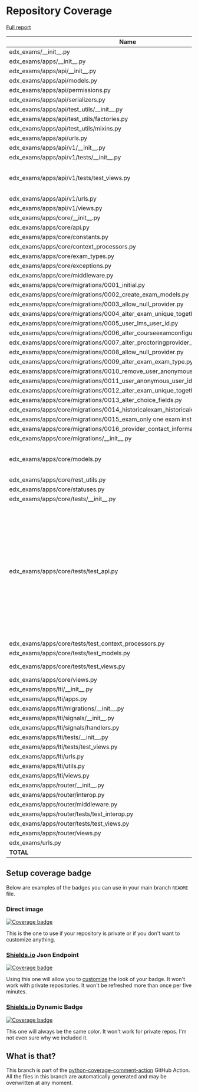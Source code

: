 # Repository Coverage

[Full report](https://htmlpreview.github.io/?https://github.com/nedbat/hackathon-edx-exams-copy/blob/python-coverage-comment-action-data/htmlcov/index.html)

| Name                                                                                |    Stmts |     Miss |   Branch |   BrPart |   Cover |   Missing |
|------------------------------------------------------------------------------------ | -------: | -------: | -------: | -------: | ------: | --------: |
| edx\_exams/\_\_init\_\_.py                                                          |        1 |        0 |        0 |        0 |    100% |           |
| edx\_exams/apps/\_\_init\_\_.py                                                     |        0 |        0 |        0 |        0 |    100% |           |
| edx\_exams/apps/api/\_\_init\_\_.py                                                 |        0 |        0 |        0 |        0 |    100% |           |
| edx\_exams/apps/api/models.py                                                       |        0 |        0 |        0 |        0 |    100% |           |
| edx\_exams/apps/api/permissions.py                                                  |        7 |        0 |        0 |        0 |    100% |           |
| edx\_exams/apps/api/serializers.py                                                  |       63 |        0 |        4 |        0 |    100% |           |
| edx\_exams/apps/api/test\_utils/\_\_init\_\_.py                                     |       26 |        0 |        0 |        0 |    100% |           |
| edx\_exams/apps/api/test\_utils/factories.py                                        |       15 |        0 |        0 |        0 |    100% |           |
| edx\_exams/apps/api/test\_utils/mixins.py                                           |       15 |        0 |        0 |        0 |    100% |           |
| edx\_exams/apps/api/urls.py                                                         |        4 |        0 |        0 |        0 |    100% |           |
| edx\_exams/apps/api/v1/\_\_init\_\_.py                                              |       15 |        0 |        4 |        0 |    100% |           |
| edx\_exams/apps/api/v1/tests/\_\_init\_\_.py                                        |        0 |        0 |        0 |        0 |    100% |           |
| edx\_exams/apps/api/v1/tests/test\_views.py                                         |      566 |        0 |       34 |        2 |     99% |765->778, 805->818 |
| edx\_exams/apps/api/v1/urls.py                                                      |        5 |        0 |        0 |        0 |    100% |           |
| edx\_exams/apps/api/v1/views.py                                                     |      210 |        0 |       58 |        0 |    100% |           |
| edx\_exams/apps/core/\_\_init\_\_.py                                                |        0 |        0 |        0 |        0 |    100% |           |
| edx\_exams/apps/core/api.py                                                         |      117 |        0 |       30 |        0 |    100% |           |
| edx\_exams/apps/core/constants.py                                                   |        8 |        0 |        0 |        0 |    100% |           |
| edx\_exams/apps/core/context\_processors.py                                         |        3 |        0 |        0 |        0 |    100% |           |
| edx\_exams/apps/core/exam\_types.py                                                 |       35 |        0 |        4 |        0 |    100% |           |
| edx\_exams/apps/core/exceptions.py                                                  |        7 |        0 |        0 |        0 |    100% |           |
| edx\_exams/apps/core/middleware.py                                                  |        3 |        0 |        0 |        0 |    100% |           |
| edx\_exams/apps/core/migrations/0001\_initial.py                                    |        8 |        0 |        0 |        0 |    100% |           |
| edx\_exams/apps/core/migrations/0002\_create\_exam\_models.py                       |        8 |        0 |        0 |        0 |    100% |           |
| edx\_exams/apps/core/migrations/0003\_allow\_null\_provider.py                      |        5 |        0 |        0 |        0 |    100% |           |
| edx\_exams/apps/core/migrations/0004\_alter\_exam\_unique\_together.py              |        4 |        0 |        0 |        0 |    100% |           |
| edx\_exams/apps/core/migrations/0005\_user\_lms\_user\_id.py                        |        4 |        0 |        0 |        0 |    100% |           |
| edx\_exams/apps/core/migrations/0006\_alter\_courseexamconfiguration\_course\_id.py |        4 |        0 |        0 |        0 |    100% |           |
| edx\_exams/apps/core/migrations/0007\_alter\_proctoringprovider\_name.py            |        4 |        0 |        0 |        0 |    100% |           |
| edx\_exams/apps/core/migrations/0008\_allow\_null\_provider.py                      |        5 |        0 |        0 |        0 |    100% |           |
| edx\_exams/apps/core/migrations/0009\_alter\_exam\_exam\_type.py                    |        4 |        0 |        0 |        0 |    100% |           |
| edx\_exams/apps/core/migrations/0010\_remove\_user\_anonymous\_user\_id.py          |        4 |        0 |        0 |        0 |    100% |           |
| edx\_exams/apps/core/migrations/0011\_user\_anonymous\_user\_id.py                  |       11 |        2 |        2 |        1 |     77% |     11-12 |
| edx\_exams/apps/core/migrations/0012\_alter\_exam\_unique\_together.py              |        4 |        0 |        0 |        0 |    100% |           |
| edx\_exams/apps/core/migrations/0013\_alter\_choice\_fields.py                      |        4 |        0 |        0 |        0 |    100% |           |
| edx\_exams/apps/core/migrations/0014\_historicalexam\_historicalexamattempt.py      |        9 |        0 |        0 |        0 |    100% |           |
| edx\_exams/apps/core/migrations/0015\_exam\_only one exam instance active.py        |        4 |        0 |        0 |        0 |    100% |           |
| edx\_exams/apps/core/migrations/0016\_provider\_contact\_information.py             |        4 |        0 |        0 |        0 |    100% |           |
| edx\_exams/apps/core/migrations/\_\_init\_\_.py                                     |        0 |        0 |        0 |        0 |    100% |           |
| edx\_exams/apps/core/models.py                                                      |      141 |        0 |       14 |        2 |     99% |296->exit, 305->296 |
| edx\_exams/apps/core/rest\_utils.py                                                 |       11 |        0 |        2 |        0 |    100% |           |
| edx\_exams/apps/core/statuses.py                                                    |       28 |        0 |        2 |        0 |    100% |           |
| edx\_exams/apps/core/tests/\_\_init\_\_.py                                          |        0 |        0 |        0 |        0 |    100% |           |
| edx\_exams/apps/core/tests/test\_api.py                                             |      232 |        0 |       26 |        9 |     97% |243->exit, 260->exit, 291->exit, 303->306, 323->325, 338->340, 493->496, 536->539, 556->559 |
| edx\_exams/apps/core/tests/test\_context\_processors.py                             |        8 |        0 |        0 |        0 |    100% |           |
| edx\_exams/apps/core/tests/test\_models.py                                          |       26 |        0 |        0 |        0 |    100% |           |
| edx\_exams/apps/core/tests/test\_views.py                                           |       37 |        0 |        2 |        1 |     97% |  25->exit |
| edx\_exams/apps/core/views.py                                                       |       44 |        1 |        6 |        0 |     98% |        23 |
| edx\_exams/apps/lti/\_\_init\_\_.py                                                 |        0 |        0 |        0 |        0 |    100% |           |
| edx\_exams/apps/lti/apps.py                                                         |        6 |        0 |        0 |        0 |    100% |           |
| edx\_exams/apps/lti/migrations/\_\_init\_\_.py                                      |        0 |        0 |        0 |        0 |    100% |           |
| edx\_exams/apps/lti/signals/\_\_init\_\_.py                                         |        0 |        0 |        0 |        0 |    100% |           |
| edx\_exams/apps/lti/signals/handlers.py                                             |        5 |        1 |        0 |        0 |     80% |        13 |
| edx\_exams/apps/lti/tests/\_\_init\_\_.py                                           |        0 |        0 |        0 |        0 |    100% |           |
| edx\_exams/apps/lti/tests/test\_views.py                                            |       54 |        0 |        2 |        0 |    100% |           |
| edx\_exams/apps/lti/urls.py                                                         |        4 |        0 |        0 |        0 |    100% |           |
| edx\_exams/apps/lti/utils.py                                                        |        3 |        0 |        0 |        0 |    100% |           |
| edx\_exams/apps/lti/views.py                                                        |       48 |        0 |        4 |        0 |    100% |           |
| edx\_exams/apps/router/\_\_init\_\_.py                                              |        0 |        0 |        0 |        0 |    100% |           |
| edx\_exams/apps/router/interop.py                                                   |       58 |        0 |        8 |        0 |    100% |           |
| edx\_exams/apps/router/middleware.py                                                |       18 |        0 |        4 |        0 |    100% |           |
| edx\_exams/apps/router/tests/test\_interop.py                                       |       70 |        0 |        2 |        0 |    100% |           |
| edx\_exams/apps/router/tests/test\_views.py                                         |      124 |        0 |        4 |        0 |    100% |           |
| edx\_exams/apps/router/views.py                                                     |       36 |        0 |        6 |        0 |    100% |           |
| edx\_exams/urls.py                                                                  |       13 |        0 |        0 |        0 |    100% |           |
|                                                                           **TOTAL** | **2152** |    **4** |  **218** |   **15** | **99%** |           |


## Setup coverage badge

Below are examples of the badges you can use in your main branch `README` file.

### Direct image

[![Coverage badge](https://raw.githubusercontent.com/nedbat/hackathon-edx-exams-copy/python-coverage-comment-action-data/badge.svg)](https://htmlpreview.github.io/?https://github.com/nedbat/hackathon-edx-exams-copy/blob/python-coverage-comment-action-data/htmlcov/index.html)

This is the one to use if your repository is private or if you don't want to customize anything.

### [Shields.io](https://shields.io) Json Endpoint

[![Coverage badge](https://img.shields.io/endpoint?url=https://raw.githubusercontent.com/nedbat/hackathon-edx-exams-copy/python-coverage-comment-action-data/endpoint.json)](https://htmlpreview.github.io/?https://github.com/nedbat/hackathon-edx-exams-copy/blob/python-coverage-comment-action-data/htmlcov/index.html)

Using this one will allow you to [customize](https://shields.io/endpoint) the look of your badge.
It won't work with private repositories. It won't be refreshed more than once per five minutes.

### [Shields.io](https://shields.io) Dynamic Badge

[![Coverage badge](https://img.shields.io/badge/dynamic/json?color=brightgreen&label=coverage&query=%24.message&url=https%3A%2F%2Fraw.githubusercontent.com%2Fnedbat%2Fhackathon-edx-exams-copy%2Fpython-coverage-comment-action-data%2Fendpoint.json)](https://htmlpreview.github.io/?https://github.com/nedbat/hackathon-edx-exams-copy/blob/python-coverage-comment-action-data/htmlcov/index.html)

This one will always be the same color. It won't work for private repos. I'm not even sure why we included it.

## What is that?

This branch is part of the
[python-coverage-comment-action](https://github.com/marketplace/actions/python-coverage-comment)
GitHub Action. All the files in this branch are automatically generated and may be
overwritten at any moment.